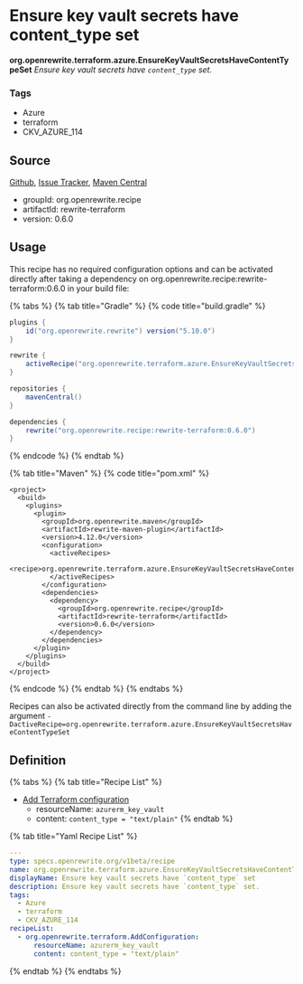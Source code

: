 # Ensure key vault secrets have content\_type set

 **org.openrewrite.terraform.azure.EnsureKeyVaultSecretsHaveContentTypeSet** _Ensure key vault secrets have `content_type` set._

### Tags

* Azure
* terraform
* CKV\_AZURE\_114

## Source

[Github](https://github.com/openrewrite/rewrite-terraform), [Issue Tracker](https://github.com/openrewrite/rewrite-terraform/issues), [Maven Central](https://search.maven.org/artifact/org.openrewrite.recipe/rewrite-terraform/0.6.0/jar)

* groupId: org.openrewrite.recipe
* artifactId: rewrite-terraform
* version: 0.6.0

## Usage

This recipe has no required configuration options and can be activated directly after taking a dependency on org.openrewrite.recipe:rewrite-terraform:0.6.0 in your build file:

{% tabs %}
{% tab title="Gradle" %}
{% code title="build.gradle" %}
```groovy
plugins {
    id("org.openrewrite.rewrite") version("5.10.0")
}

rewrite {
    activeRecipe("org.openrewrite.terraform.azure.EnsureKeyVaultSecretsHaveContentTypeSet")
}

repositories {
    mavenCentral()
}

dependencies {
    rewrite("org.openrewrite.recipe:rewrite-terraform:0.6.0")
}
```
{% endcode %}
{% endtab %}

{% tab title="Maven" %}
{% code title="pom.xml" %}
```markup
<project>
  <build>
    <plugins>
      <plugin>
        <groupId>org.openrewrite.maven</groupId>
        <artifactId>rewrite-maven-plugin</artifactId>
        <version>4.12.0</version>
        <configuration>
          <activeRecipes>
            <recipe>org.openrewrite.terraform.azure.EnsureKeyVaultSecretsHaveContentTypeSet</recipe>
          </activeRecipes>
        </configuration>
        <dependencies>
          <dependency>
            <groupId>org.openrewrite.recipe</groupId>
            <artifactId>rewrite-terraform</artifactId>
            <version>0.6.0</version>
          </dependency>
        </dependencies>
      </plugin>
    </plugins>
  </build>
</project>
```
{% endcode %}
{% endtab %}
{% endtabs %}

Recipes can also be activated directly from the command line by adding the argument `-DactiveRecipe=org.openrewrite.terraform.azure.EnsureKeyVaultSecretsHaveContentTypeSet`

## Definition

{% tabs %}
{% tab title="Recipe List" %}
* [Add Terraform configuration](../addconfiguration.md)
  * resourceName: `azurerm_key_vault`
  * content: `content_type = "text/plain"`
{% endtab %}

{% tab title="Yaml Recipe List" %}
```yaml
---
type: specs.openrewrite.org/v1beta/recipe
name: org.openrewrite.terraform.azure.EnsureKeyVaultSecretsHaveContentTypeSet
displayName: Ensure key vault secrets have `content_type` set
description: Ensure key vault secrets have `content_type` set.
tags:
  - Azure
  - terraform
  - CKV_AZURE_114
recipeList:
  - org.openrewrite.terraform.AddConfiguration:
      resourceName: azurerm_key_vault
      content: content_type = "text/plain"
```
{% endtab %}
{% endtabs %}

